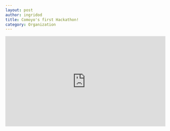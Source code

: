 ```yaml
---
layout: post
author: ingridod
title: Comoyo's first Hackathon! 
category: Organization
---
```

<iframe src="http://player.vimeo.com/video/57878150" width="500" height="281" frameborder="0"</iframe> <p><a href="http://vimeo.com/57878150">Comoyo Hackathon January 2013</a> from <a href="http://vimeo.com/user15439630">Comoyo</a> on <a href="http://vimeo.com">Vimeo</a>.</p>

Being a startup that makes things on the internet, we by definition live in the fastest changing industry ever.

We have no idea if what we're making now will succeed, or what we will be working on in two years time. So, even though we work hard at delivering on the plans we have set, we sometimes need to lift our head and work on ideas that are not directly related to what we do every day.

Often, the things that become immensely successful were not originally intended as products, or they just started as a small idea. Great products are made up of lots of small details that together make up an whole. It is not easy to tell what these details should be, so the only way is to prototype and test it. We in Comoyo are working hard to to build a culture of constantly prototyping and testing stuff on real customers, and so we decided to devote two days to just prototyping and socializing, and conclude the whole thing with serving our own home-brewed Comoyo Christmas Beer (which didn’t get ready for Christmas):

[Comoyo Christmas Beer](/assets/img/posts/hackathon/Comoyo-beer-brewing.JPG)

Some of the projects worked on during the Hackathon were:
- Boxee app for our new video subscription service
- Search engine for videos
- Video recommendation engine based on the weather in your location (yeah, weather is a BIG deal in Norway!)
- Video history for an individual user visualized in [d3](http://d3js.org/)
- Sign-up for newsletter module built in [iFrapp](http://www.ifrapp.com/) on our Facebook page
- Prototype integration between Comoyo and [Mozilla’s Persona](http://www.mozilla.org/en-US/persona/)
- SMS plugin for [Pidgin](http://www.pidgin.im/)
- A simple surveillance system using [Raspberry Pi](http://www.raspberrypi.org/) and a webcam
- A tracing system using [zipkin](https://github.com/twitter/zipkin)
- Tetris monitoring visualization of real-time events on Comoyo film (events like playing film, a payment going through, a user logging in etc.)
[Monitris](/assets/img/posts/hackathon/Monitris.png)

If you have ideas for stuff you would like to see developed for our services, please leave a comment below! 


